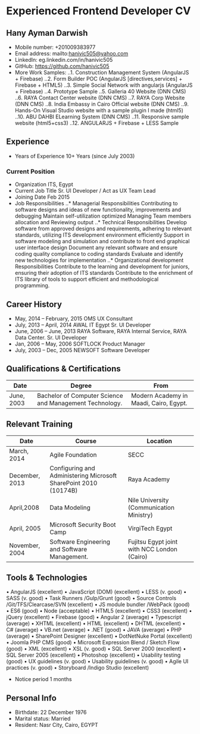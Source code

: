 # Experienced Frontend Developer CV
## Hany Ayman Darwish 
* Mobile number: +201009383977 
* Email address: mailto:hanivic505@yahoo.com
* LinkedIn: eg.linkedin.com/in/hanivic505 
* GitHub: https://github.com/hanivic505 
* More Work Samples: 
..1. Construction Management System (AngularJS + Firebase)
..2. Form Builder POC (AngularJS [directives,services] + Firebase + HTML5)
..3. Simple Social Network with angularjs (AngularJS + Firebase)
..4. Prototype Sample
..5. Galleria 40 Website (DNN CMS)
..6. RAYA Contact Center website (DNN CMS)
..7. RAYA Corp Website (DNN CMS)
..8. India Embassy in Cairo Official website (DNN CMS) 
..9. Hands-On Visual Studio website with a sample plugin I made (html5) 
..10. ABU DAHBI ELearning System (DNN CMS) 
..11. Responsive sample website (html5+css3) 
..12. ANGULARJS + Firebase + LESS Sample

## Experience
* Years of Experience 	10+ Years (since July 2003)
### Current Position
* Organization 	ITS, Egypt
* Current Job Title 	Sr. UI Developer / Act as UX Team Lead
* Joining Date	Feb 2015
* Job Responsibilities
..* Managerial Responsibilities
Contributing to software designs and ideas of new functionality, improvements and debugging
Maintain self-utilization optimized
Managing Team members allocation and Reviewing output
..* Technical Responsibilities
Develop software from approved designs and requirements, adhering to relevant standards, utilizing ITS development environment efficiently
Support in software modeling and simulation and contribute to front end graphical user interface design
Document any relevant software and ensure coding quality compliance to coding standards
Evaluate and identify new technologies for implementation
..* Organizational development Responsibilities
Contribute to the learning and development for juniors, ensuring their adoption of ITS standards
Contribute to the enrichment of ITS library of tools to support efficient and methodological programming.

## Career History
* May, 2014 – February, 2015	OMS	UX Consultant
* July, 2013 – April, 2014	AWAL IT Egypt	Sr. UI Developer
* June, 2006 – June, 2013	RAYA Software, RAYA Internal Service, RAYA Data Center.	Sr. UI Developer
* Jan, 2006 – May, 2006	SOFTLOCK	Product Manager
* July, 2003 – Dec, 2005	NEWSOFT	Software Developer
## Qualifications & Certifications 	
Date|Degree|From
---|---|---
June, 2003 |Bachelor of Computer Science and Management Technology. |Modern Academy in Maadi, Cairo, Egypt. 
## Relevant Training 
Date 	|Course 	|Location 
---|---|---
March, 2014	|Agile Foundation 	|SECC
December, 2013 	|Configuring and Administering Microsoft SharePoint 2010 (10174B) 	|Raya Academy 
April,2008 		|Data Modeling 	|Nile University (Communication Ministry) 
April, 2005 	|Microsoft Security Boot Camp 	|VirgiTech Egypt 
November, 2004 	|Software Engineering and Software Management. 	|Fujitsu Egypt joint with NCC London (Cairo)|
## Tools & Technologies 	
• AngularJS (excellent)
• JavaScript (DOM) (excellent) 
• LESS (v. good)
• SASS (v. good)
• Task Runners /Gulp/Grunt (good)
• Source Controls /Git/TFS/Clearcase/SVN (excellent)
• JS module bundler /WebPack (good) 
• ES6 (good)
• Node (acceptable)
• HTML5 (excellent) 
• CSS3 (excellent) 
• jQuery (excellent) 
• Firebase (good)
• Angular 2 (average)
• Typescript (average)
• XHTML (excellent) 
• HTML (excellent) 
• DHTML (excellent) 
• C# (average) 
• VB.net (average) 
• .NET (good) 
• JAVA (average)
• PHP (average)
• SharePoint Designer (excellent) 
• DotNetNuke Portal (excellent) 
• Joomla PHP CMS (good)
• Microsoft Expression Blend / Sketch Flow (good) 
• XML (excellent) 
• XSL (v. good) 
• SQL Server 2000 (excellent) 
• SQL Server 2005 (excellent) 
• Photoshop (excellent) 
• Usability testing (good) 
• UX guidelines (v. good) 
• Usability guidelines (v. good) 
• Agile UI practices (v. good) 
• Storyboard /Indigo Studio (excellent) 
* Notice period 	1 months 
## Personal Info	
* Birthdate: 22 December 1976
* Marital status: Married
* Resident: Nasr City, Cairo, EGYPT


